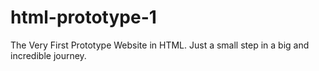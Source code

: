 # html-prototype-1
The Very First Prototype Website in HTML. Just a small step in a big and incredible journey.
